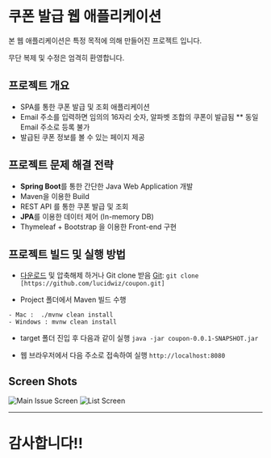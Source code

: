 # 쿠폰 발급 웹 애플리케이션

본 웹 애플리케이션은 특정 목적에 의해 만들어진 프로젝트 입니다.

무단 복제 및 수정은 엄격히 환영합니다.

## 프로젝트 개요
* SPA를 통한 쿠폰 발급 및 조회 애플리케이션
* Email 주소를 입력하면 임의의 16자리 숫자, 알파벳 조합의 쿠폰이 발급됨
** 동일 Email 주소로 등록 불가
* 발급된 쿠폰 정보를 볼 수 있는 페이지 제공




## 프로젝트 문제 해결 전략

* **Spring Boot**를 통한 간단한 Java Web Application 개발
* Maven을 이용한 Build
* REST API 를 통한 쿠폰 발급 및 조회
* **JPA**를 이용한 데이터 제어 (In-memory DB)
* Thymeleaf + Bootstrap 을 이용한 Front-end 구현

## 프로젝트 빌드 및 실행 방법
* [다운로드](https://github.com/lucidwiz/coupon/archive/master.zip) 및 압축해제 하거나 Git clone 받음 [Git](https://spring.io/understanding/Git): `git clone  [https://github.com/lucidwiz/coupon.git]`

* Project 폴더에서 Maven 빌드 수행
```
- Mac :  ./mvnw clean install
- Windows : mvnw clean install
```
* target 폴더 진입 후 다음과 같이 실행
``` java -jar coupon-0.0.1-SNAPSHOT.jar ```

* 웹 브라우저에서 다음 주소로 접속하여 실행
``` http://localhost:8080 ```

## Screen Shots
![Main Issue Screen](https://github.com/lucidwiz/coupon/blob/master/1.png)
![List Screen](https://github.com/lucidwiz/coupon/blob/master/2.png)


----------


# 감사합니다!!

